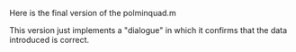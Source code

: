 Here is the final version of the polminquad.m


This version just implements a "dialogue" in which it confirms that the data introduced is correct.
